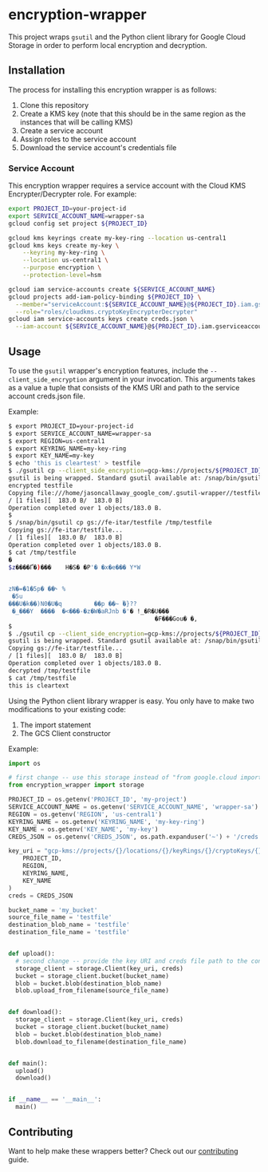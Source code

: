 # encryption-wrapper

This project wraps `gsutil` and the Python client library for Google Cloud Storage in order to perform local encryption and decryption.

## Installation

The process for installing this encryption wrapper is as follows:
1. Clone this repository
2. Create a KMS key (note that this should be in the same region as the instances that will be calling KMS)
3. Create a service account
4. Assign roles to the service account
5. Download the service account's credentials file

### Service Account

This encryption wrapper requires a service account with the Cloud KMS Encrypter/Decrypter role. For example:

```bash
export PROJECT_ID=your-project-id
export SERVICE_ACCOUNT_NAME=wrapper-sa
gcloud config set project ${PROJECT_ID}

gcloud kms keyrings create my-key-ring --location us-central1
gcloud kms keys create my-key \
    --keyring my-key-ring \
    --location us-central1 \
    --purpose encryption \
    --protection-level=hsm

gcloud iam service-accounts create ${SERVICE_ACCOUNT_NAME}
gcloud projects add-iam-policy-binding ${PROJECT_ID} \
  --member="serviceAccount:${SERVICE_ACCOUNT_NAME}@${PROJECT_ID}.iam.gserviceaccount.com" \
  --role="roles/cloudkms.cryptoKeyEncrypterDecrypter"
gcloud iam service-accounts keys create creds.json \
  --iam-account ${SERVICE_ACCOUNT_NAME}@${PROJECT_ID}.iam.gserviceaccount.com
```

## Usage

To use the `gsutil` wrapper's encryption features, include the `--client_side_encryption` argument in your invocation. This arguments takes as a value a tuple that consists of the KMS URI and path to the service account creds.json file.

Example:

```bash
$ export PROJECT_ID=your-project-id
$ export SERVICE_ACCOUNT_NAME=wrapper-sa
$ export REGION=us-central1
$ export KEYRING_NAME=my-key-ring
$ export KEY_NAME=my-key
$ echo 'this is cleartest' > testfile
$ ./gsutil cp --client_side_encryption=gcp-kms://projects/${PROJECT_ID}/locations/${REGION}/keyRings/${KEYRING_NAME}/cryptoKeys/${KEY_NAME},creds.json testfile gs://fe-itar/
gsutil is being wrapped. Standard gsutil available at: /snap/bin/gsutil
encrypted testfile
Copying file:///home/jasoncallaway_google_com/.gsutil-wrapper//testfile [Content-Type=application/octet-stream]...
/ [1 files][  183.0 B/  183.0 B]                                                
Operation completed over 1 objects/183.0 B.
$
$ /snap/bin/gsutil cp gs://fe-itar/testfile /tmp/testfile
Copying gs://fe-itar/testfile...
/ [1 files][  183.0 B/  183.0 B]                                                
Operation completed over 1 objects/183.0 B.                                      
$ cat /tmp/testfile 
�
$z����Ґ�)���    H�S� �P'� �x�e��� Y*W
 

zN�=�1�5p� ��˞ %
 �5u
���U�k��)N0�U�q         ��p ��~ ٝ�}??
 �_���Y  ����  �<���-�z�W�aRJnb �'� !_�R�U���
                                         �F���Gou� �,
$ 
$ ./gsutil cp --client_side_encryption=gcp-kms://projects/${PROJECT_ID}/locations/${REGION}/keyRings/${KEYRING_NAME}/cryptoKeys/${KEY_NAME},creds.json gs://fe-itar/testfile /tmp/testfile
gsutil is being wrapped. Standard gsutil available at: /snap/bin/gsutil
Copying gs://fe-itar/testfile...
/ [1 files][  183.0 B/  183.0 B]                                                
Operation completed over 1 objects/183.0 B.
decrypted /tmp/testfile
$ cat /tmp/testfile 
this is cleartext
```

Using the Python client library wrapper is easy. You only have to make two modifications to your existing code:
1. The import statement
2. The GCS Client constructor

Example:

```python
import os

# first change -- use this storage instead of "from google.cloud import storage"
from encryption_wrapper import storage

PROJECT_ID = os.getenv('PROJECT_ID', 'my-project')
SERVICE_ACCOUNT_NAME = os.getenv('SERVICE_ACCOUNT_NAME', 'wrapper-sa')
REGION = os.getenv('REGION', 'us-central1')
KEYRING_NAME = os.getenv('KEYRING_NAME', 'my-key-ring')
KEY_NAME = os.getenv('KEY_NAME', 'my-key')
CREDS_JSON = os.getenv('CREDS_JSON', os.path.expanduser('~') + '/creds.json')

key_uri = "gcp-kms://projects/{}/locations/{}/keyRings/{}/cryptoKeys/{}".format(
    PROJECT_ID,
    REGION,
    KEYRING_NAME,
    KEY_NAME
)
creds = CREDS_JSON

bucket_name = 'my_bucket'
source_file_name = 'testfile'
destination_blob_name = 'testfile'
destination_file_name = 'testfile'


def upload():
  # second change -- provide the key URI and creds file path to the constructor
  storage_client = storage.Client(key_uri, creds)
  bucket = storage_client.bucket(bucket_name)
  blob = bucket.blob(destination_blob_name)
  blob.upload_from_filename(source_file_name)


def download():
  storage_client = storage.Client(key_uri, creds)
  bucket = storage_client.bucket(bucket_name)
  blob = bucket.blob(destination_blob_name)
  blob.download_to_filename(destination_file_name)


def main():
  upload()
  download()


if __name__ == '__main__':
  main()
```

## Contributing

Want to help make these wrappers better? Check out our [contributing](CONTRIBUTING.md) guide.
